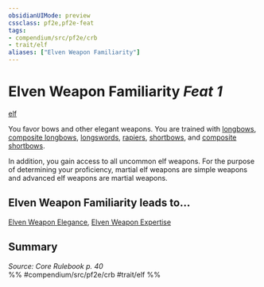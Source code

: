 ```yaml
---
obsidianUIMode: preview
cssclass: pf2e,pf2e-feat
tags:
- compendium/src/pf2e/crb
- trait/elf
aliases: ["Elven Weapon Familiarity"]
---
```

# Elven Weapon Familiarity  *Feat 1*  
[elf](/rules/traits/elf.md)  


You favor bows and other elegant weapons. You are trained with [longbows](/compendium/equipment/items/longbow.md), [composite longbows](/compendium/equipment/items/composite-longbow.md), [longswords](/compendium/equipment/items/longsword.md), [rapiers](/compendium/equipment/items/rapier.md), [shortbows](/compendium/equipment/items/shortbow.md), and [composite shortbows](/compendium/equipment/items/composite-shortbow.md).

In addition, you gain access to all uncommon elf weapons. For the purpose of determining your proficiency, martial elf weapons are simple weapons and advanced elf weapons are martial weapons.

## Elven Weapon Familiarity leads to...

[Elven Weapon Elegance](/compendium/feats/elven-weapon-elegance.md), [Elven Weapon Expertise](/compendium/feats/elven-weapon-expertise.md)

## Summary

*Source: Core Rulebook p. 40*  
%% #compendium/src/pf2e/crb #trait/elf %%